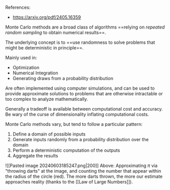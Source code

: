 References:
- https://arxiv.org/pdf/2405.16359 


Monte Carlo methods are a broad class of algorithms ==relying on *repeated random sampling* to obtain numerical results==.

The underlying concept is to ==use randomness to solve problems that might be deterministic in principle==.

Mainly used in:
- Optimization
- Numerical Integration
- Generating draws from a probability distribution

Are often implemented using computer simulations, and can be used to provide approximate solutions to problems that are otherwise intractable or too complex to analyze mathematically.

Generally a tradeoff is available between computational cost and accuracy. Be wary of the curse of dimensionality inflating computational costs.

Monte Carlo methods vary, but tend to follow a particular pattern:
1. Define a domain of possible inputs
2. Generate inputs randomly from a probability distribution over the domain
3. Perform a deterministic computation of the outputs
4. Aggregate the results


![[Pasted image 20240603185247.png|200]]
Above: Approximating $\pi$ via "throwing darts" at the image, and counting the number that appear within the radius of the circle (red). The more darts thrown, the more our estimate approaches reality (thanks to the [[Law of Large Numbers]]).
